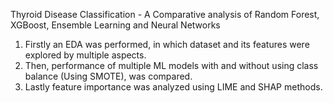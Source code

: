Thyroid Disease Classification - A Comparative analysis of Random Forest, XGBoost, Ensemble Learning and Neural Networks

1. Firstly an EDA was performed, in which dataset and its features were explored by multiple aspects.
2. Then, performance of multiple ML models with and without using class balance (Using SMOTE), was compared.
3. Lastly feature importance was analyzed using LIME and SHAP methods.
